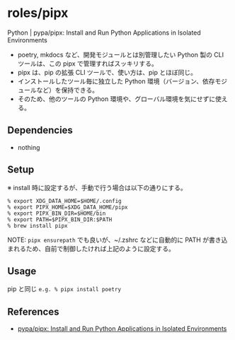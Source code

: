 # roles/pipx
Python | pypa/pipx: Install and Run Python Applications in Isolated Environments

- poetry, mkdocs など、開発モジュールとは別管理したい Python 製の CLI ツールは、この pipx で管理すればスッキリする。
- pipx は、pip の拡張 CLI ツールで、使い方は、pip とほぼ同じ。
- インストールしたツール毎に独立した Python 環境（バージョン、依存モジュールなど）を保持できる。
- そのため、他のツールの Python 環境や、グローバル環境を気にせずに使える。



## Dependencies
- nothing



## Setup
※ install 時に設定するが、手動で行う場合は以下の通りにする。

```
% export XDG_DATA_HOME=$HOME/.config
% export PIPX_HOME=$XDG_DATA_HOME/pipx
% export PIPX_BIN_DIR=$HOME/bin
% export PATH=$PIPX_BIN_DIR:$PATH
% brew install pipx
```

NOTE: `pipx ensurepath` でも良いが、~/.zshrc などに自動的に PATH が書き込まれるため、自前で制御したければ上記のように設定する。



## Usage
pip と同じ `e.g. % pipx install poetry`



## References
- [pypa/pipx: Install and Run Python Applications in Isolated Environments](https://github.com/pypa/pipx/)

